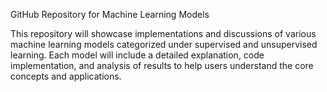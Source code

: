 GitHub Repository for Machine Learning Models

This repository will showcase implementations and discussions of various machine learning models categorized under supervised and unsupervised learning. Each model will include a detailed explanation, code implementation, and analysis of results to help users understand the core concepts and applications.
